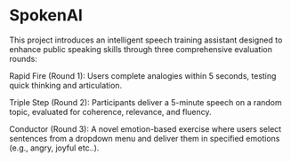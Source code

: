 
# SpokenAI

This project introduces an intelligent speech training assistant designed to enhance public speaking skills through three comprehensive evaluation rounds:

Rapid Fire (Round 1): Users complete analogies within 5 seconds, testing quick thinking and articulation.

Triple Step (Round 2): Participants deliver a 5-minute speech on a random topic, evaluated for coherence, relevance, and fluency.

Conductor (Round 3): A novel emotion-based exercise where users select sentences from a dropdown menu and deliver them in specified emotions (e.g., angry, joyful etc..).


